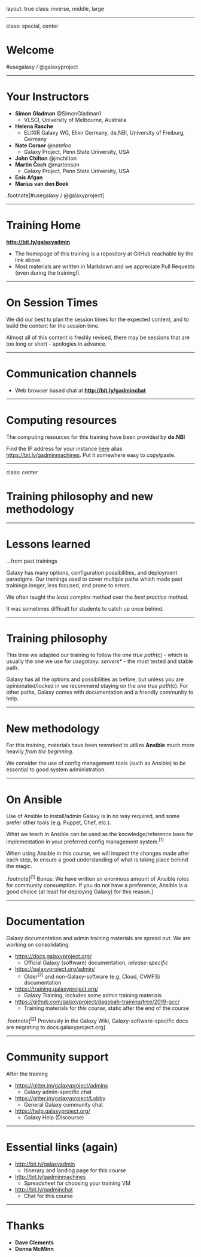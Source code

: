 layout: true
class: inverse, middle, large

---
class: special, center

# Welcome

\#usegalaxy / @galaxyproject

---
# Your Instructors

* **Simon Gladman** @SimonGladman1
    - VLSCI, University of Melbourne, Australia
* **Helena Rasche**
    - ELIXIR Galaxy WG, Elixir Germany, de.NBI, University of Freiburg, Germany
* **Nate Coraor** @natefoo
    - Galaxy Project, Penn State University, USA
* **John Chilton** @jmchilton
* **Martin Čech** @martenson
    - Galaxy Project, Penn State University, USA
* **Enis Afgan**
* **Marius van den Beek**

.footnote[\#usegalaxy / @galaxyproject]

---
# Training Home

**http://bit.ly/galaxyadmin**

* The homepage of this training is a repository at GitHub reachable by the link above.
* Most materials are written in Markdown and we appreciate Pull Requests (even during the training!).

---
# On Session Times

We did our best to plan the session times for the expected content, and to build the content for the session time.

Almost all of this content is freshly revised, there may be sessions that are too long or short - apologies in advance.

---
# Communication channels

* Web browser based chat at **http://bit.ly/gadminchat**

---
# Computing resources

The computing resources for this training have been provided by **de.NBI**

Find the IP address for your instance [here]() alias https://bit.ly/gadminmachines. Put it somewhere easy to copy/paste.

---
class: center

# Training philosophy and new methodology

---
# Lessons learned

...from past trainings

Galaxy has many options, configuration possibilities, and deployment paradigms. Our trainings used to cover multiple paths which made past trainings longer, less focused, and prone to errors.

We often taught the *least complex* method over the *best practice* method.

It was sometimes difficult for students to catch up once behind.

---
# Training philosophy

This time we adapted our training to follow the *one true path*(c) - which is usually the one we use for **usegalaxy.* servers** - the most tested and stable path.

Galaxy has all the options and possibilities as before, but unless you are opinionated/locked in we recommend staying on the *one true path*(c). For other paths, Galaxy comes with documentation and a friendly community to help.

---
# New methodology

For this training, materials have been reworked to utilize **Ansible** much more heavily *from the beginning*.

We consider the use of config management tools (such as Ansible) to be essential to good system administration.

---
# On Ansible

Use of Ansible to install/admin Galaxy is in no way required, and some prefer other tools (e.g. Puppet, Chef, etc.).

What we teach in Ansible can be used as the knowledge/reference base for implementation in your preferred config management system.<sup>[1]</sup>

When using Ansible in this course, we will inspect the changes made after each step, to ensure a good understanding of what is taking place behind the magic.

.footnote[<sup>[1]</sup> Bonus: We have written an enormous amount of Ansible roles for community consumption. If you do not have a preference, Ansible is a good choice (at least for deploying Galaxy) for this reason.]

---
# Documentation

Galaxy documentation and admin training materials are spread out. We are working on consolidating.

* https://docs.galaxyproject.org/
    - Official Galaxy (software) documentation, *release-specific*
* https://galaxyproject.org/admin/
    - Older<sup>[2]</sup> and non-Galaxy-software (e.g. Cloud, CVMFS) documentation
* https://training.galaxyproject.org/
    - Galaxy Training, includes some admin training materials
* https://github.com/galaxyproject/dagobah-training/tree/2019-gcc/
    - Training materials for *this course*, static after the end of the course

.footnote[<sup>[2]</sup> Previously in the Galaxy Wiki, Galaxy-software-specific docs are migrating to docs.galaxyproject.org]

---
# Community support

After the training

* https://gitter.im/galaxyproject/admins
    - Galaxy admin-specific chat
* https://gitter.im/galaxyproject/Lobby
    - General Galaxy community chat
* https://help.galaxyproject.org/
    - Galaxy Help (Discourse)

---
# Essential links (again)

* http://bit.ly/galaxyadmin
    - Itinerary and landing page for this course
* http://bit.ly/gadminmachines
    - Spreadsheet for choosing your training VM
* http://bit.ly/gadminchat
    - Chat for this course

---
# Thanks

- **Dave Clements**
- **Donna McMinn**
